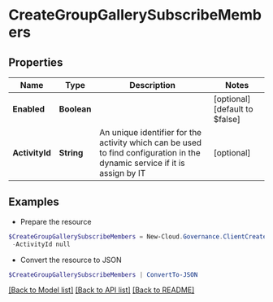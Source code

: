 # CreateGroupGallerySubscribeMembers
## Properties

Name | Type | Description | Notes
------------ | ------------- | ------------- | -------------
**Enabled** | **Boolean** |  | [optional] [default to $false]
**ActivityId** | **String** | An unique identifier for the activity which can be used to find configuration in the dynamic service if it is assign by IT | [optional] 

## Examples

- Prepare the resource
```powershell
$CreateGroupGallerySubscribeMembers = New-Cloud.Governance.ClientCreateGroupGallerySubscribeMembers  -Enabled null `
 -ActivityId null
```

- Convert the resource to JSON
```powershell
$CreateGroupGallerySubscribeMembers | ConvertTo-JSON
```

[[Back to Model list]](../README.md#documentation-for-models) [[Back to API list]](../README.md#documentation-for-api-endpoints) [[Back to README]](../README.md)


